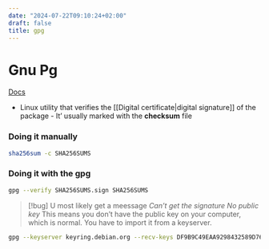 ```yaml
---
date: "2024-07-22T09:10:24+02:00"
draft: false
title: gpg
---
```


# Gnu Pg

[Docs](https://www.maketecheasier.com/verify-authenticity-linux-software-digital-signatures/)
- Linux utility that verifies the \[\[Digital certificate\|digital
signature\]\] of the package - It’ usually marked with the **checksum**
file

### Doing it manually

``` bash
sha256sum -c SHA256SUMS
```

### Doing it with the gpg

``` bash
gpg --verify SHA256SUMS.sign SHA256SUMS
```

> \[!bug\] U most likely get a meessage *Can’t get the signature No
> public key* This means you don’t have the public key on your computer,
> which is normal. You have to import it from a keyserver.

``` bash
gpg --keyserver keyring.debian.org --recv-keys DF9B9C49EAA9298432589D76DA87E80D6294BE9B
```

